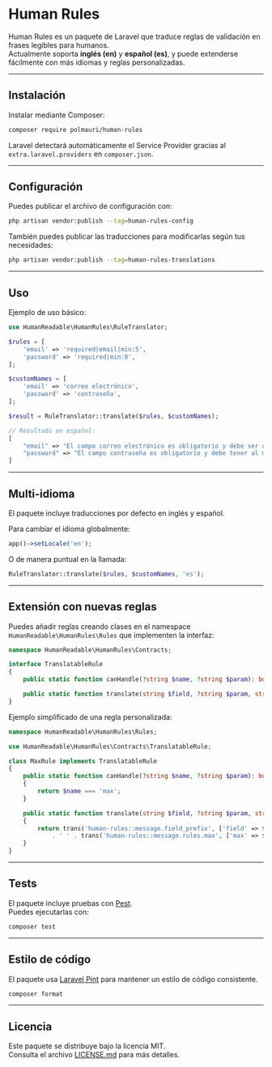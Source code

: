 # Human Rules

Human Rules es un paquete de Laravel que traduce reglas de validación en frases legibles para humanos.  
Actualmente soporta **inglés (en)** y **español (es)**, y puede extenderse fácilmente con más idiomas y reglas personalizadas.

---

## Instalación

Instalar mediante Composer:

```bash
composer require polmauri/human-rules
```

Laravel detectará automáticamente el Service Provider gracias al `extra.laravel.providers` en `composer.json`.

---

## Configuración

Puedes publicar el archivo de configuración con:

```bash
php artisan vendor:publish --tag=human-rules-config
```

También puedes publicar las traducciones para modificarlas según tus necesidades:

```bash
php artisan vendor:publish --tag=human-rules-translations
```

---

## Uso

Ejemplo de uso básico:

```php
use HumanReadable\HumanRules\RuleTranslator;

$rules = [
    'email' => 'required|email|min:5',
    'password' => 'required|min:8',
];

$customNames = [
    'email' => 'correo electrónico',
    'password' => 'contraseña',
];

$result = RuleTranslator::translate($rules, $customNames);

// Resultado en español:
[
    "email" => "El campo correo electrónico es obligatorio y debe ser un correo electrónico válido y debe tener al menos 5 caracteres",
    "password" => "El campo contraseña es obligatorio y debe tener al menos 8 caracteres"
]
```

---

## Multi-idioma

El paquete incluye traducciones por defecto en inglés y español.

Para cambiar el idioma globalmente:

```php
app()->setLocale('en');
```

O de manera puntual en la llamada:

```php
RuleTranslator::translate($rules, $customNames, 'es');
```

---

## Extensión con nuevas reglas

Puedes añadir reglas creando clases en el namespace `HumanReadable\HumanRules\Rules` que implementen la interfaz:

```php
namespace HumanReadable\HumanRules\Contracts;

interface TranslatableRule
{
    public static function canHandle(?string $name, ?string $param): bool;

    public static function translate(string $field, ?string $param, string $locale): string;
}
```

Ejemplo simplificado de una regla personalizada:

```php
namespace HumanReadable\HumanRules\Rules;

use HumanReadable\HumanRules\Contracts\TranslatableRule;

class MaxRule implements TranslatableRule
{
    public static function canHandle(?string $name, ?string $param): bool
    {
        return $name === 'max';
    }

    public static function translate(string $field, ?string $param, string $locale): string
    {
        return trans('human-rules::message.field_prefix', ['field' => $field], $locale)
            . ' ' . trans('human-rules::message.rules.max', ['max' => $param], $locale);
    }
}
```

---

## Tests

El paquete incluye pruebas con [Pest](https://pestphp.com/).  
Puedes ejecutarlas con:

```bash
composer test
```

---

## Estilo de código

El paquete usa [Laravel Pint](https://laravel.com/docs/pint) para mantener un estilo de código consistente.

```bash
composer format
```

---

## Licencia

Este paquete se distribuye bajo la licencia MIT.  
Consulta el archivo [LICENSE.md](LICENSE.md) para más detalles.
